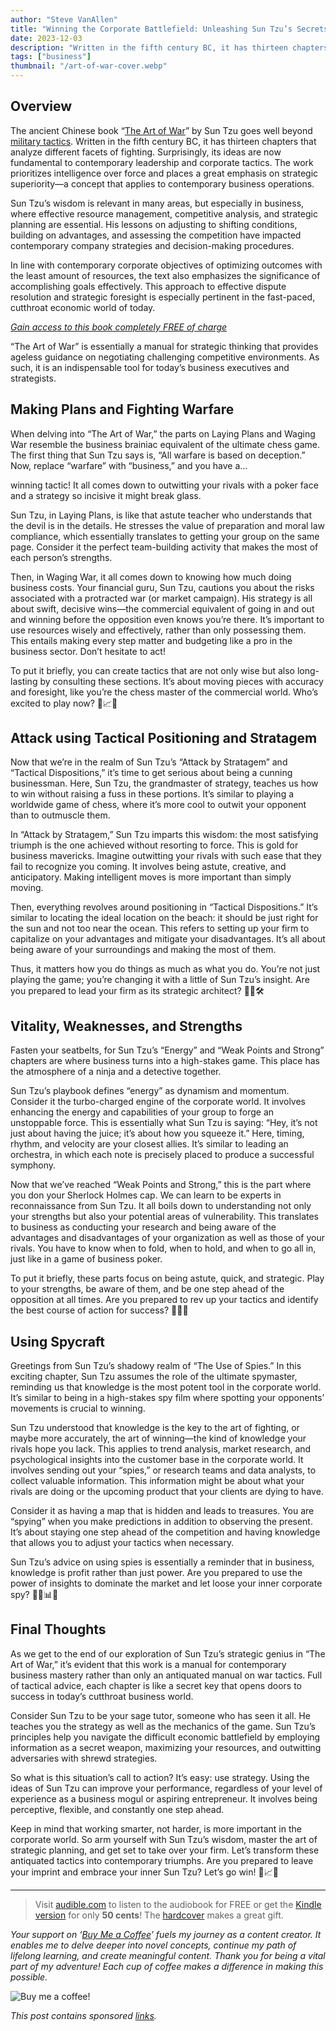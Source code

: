 ```yaml
---
author: "Steve VanAllen"
title: "Winning the Corporate Battlefield: Unleashing Sun Tzu’s Secrets in Business!"
date: 2023-12-03
description: "Written in the fifth century BC, it has thirteen chapters that analyze different facets of fighting. Surprisingly, its ideas are now fundamental to contemporary leadership and corporate tactics."
tags: ["business"]
thumbnail: "/art-of-war-cover.webp"
---
```


## Overview

The ancient Chinese book “[The Art of War](https://wlr.link/art-of-war-audio)” by Sun Tzu goes well beyond [military tactics](https://wlr.link/art-of-war-e-book). Written in the fifth century BC, it has thirteen chapters that analyze different facets of fighting. Surprisingly, its ideas are now fundamental to contemporary leadership and corporate tactics. The work prioritizes intelligence over force and places a great emphasis on strategic superiority—a concept that applies to contemporary business operations.

Sun Tzu’s wisdom is relevant in many areas, but especially in business, where effective resource management, competitive analysis, and strategic planning are essential. His lessons on adjusting to shifting conditions, building on advantages, and assessing the competition have impacted contemporary company strategies and decision-making procedures.

In line with contemporary corporate objectives of optimizing outcomes with the least amount of resources, the text also emphasizes the significance of accomplishing goals effectively. This approach to effective dispute resolution and strategic foresight is especially pertinent in the fast-paced, cutthroat economic world of today.

*[Gain access to this book completely FREE of charge](https://wlr.link/art-of-war-audio)*

“The Art of War” is essentially a manual for strategic thinking that provides ageless guidance on negotiating challenging competitive environments. As such, it is an indispensable tool for today’s business executives and strategists.

## Making Plans and Fighting Warfare

When delving into “The Art of War,” the parts on Laying Plans and Waging War resemble the business brainiac equivalent of the ultimate chess game. The first thing that Sun Tzu says is, “All warfare is based on deception.” Now, replace “warfare” with “business,” and you have a…

winning tactic! It all comes down to outwitting your rivals with a poker face and a strategy so incisive it might break glass.

Sun Tzu, in Laying Plans, is like that astute teacher who understands that the devil is in the details. He stresses the value of preparation and moral law compliance, which essentially translates to getting your group on the same page. Consider it the perfect team-building activity that makes the most of each person’s strengths.

Then, in Waging War, it all comes down to knowing how much doing business costs. Your financial guru, Sun Tzu, cautions you about the risks associated with a protracted war (or market campaign). His strategy is all about swift, decisive wins—the commercial equivalent of going in and out and winning before the opposition even knows you’re there. It’s important to use resources wisely and effectively, rather than only possessing them. This entails making every step matter and budgeting like a pro in the business sector. Don’t hesitate to act!

To put it briefly, you can create tactics that are not only wise but also long-lasting by consulting these sections. It’s about moving pieces with accuracy and foresight, like you’re the chess master of the commercial world. Who’s excited to play now? 🌟📈🚀

## Attack using Tactical Positioning and Stratagem

Now that we’re in the realm of Sun Tzu’s “Attack by Stratagem” and “Tactical Dispositions,” it’s time to get serious about being a cunning businessman. Here, Sun Tzu, the grandmaster of strategy, teaches us how to win without raising a fuss in these portions. It’s similar to playing a worldwide game of chess, where it’s more cool to outwit your opponent than to outmuscle them.

In “Attack by Stratagem,” Sun Tzu imparts this wisdom: the most satisfying triumph is the one achieved without resorting to force. This is gold for business mavericks. Imagine outwitting your rivals with such ease that they fail to recognize you coming. It involves being astute, creative, and anticipatory. Making intelligent moves is more important than simply moving.

Then, everything revolves around positioning in “Tactical Dispositions.” It’s similar to locating the ideal location on the beach: it should be just right for the sun and not too near the ocean. This refers to setting up your firm to capitalize on your advantages and mitigate your disadvantages. It’s all about being aware of your surroundings and making the most of them.

Thus, it matters how you do things as much as what you do. You’re not just playing the game; you’re changing it with a little of Sun Tzu’s insight. Are you prepared to lead your firm as its strategic architect? 🌟🤓🛠

## Vitality, Weaknesses, and Strengths

Fasten your seatbelts, for Sun Tzu’s “Energy” and “Weak Points and Strong” chapters are where business turns into a high-stakes game. This place has the atmosphere of a ninja and a detective together.

Sun Tzu’s playbook defines “energy” as dynamism and momentum. Consider it the turbo-charged engine of the corporate world. It involves enhancing the energy and capabilities of your group to forge an unstoppable force. This is essentially what Sun Tzu is saying: “Hey, it’s not just about having the juice; it’s about how you squeeze it.” Here, timing, rhythm, and velocity are your closest allies. It’s similar to leading an orchestra, in which each note is precisely placed to produce a successful symphony.

Now that we’ve reached “Weak Points and Strong,” this is the part where you don your Sherlock Holmes cap. We can learn to be experts in reconnaissance from Sun Tzu. It all boils down to understanding not only your strengths but also your potential areas of vulnerability. This translates to business as conducting your research and being aware of the advantages and disadvantages of your organization as well as those of your rivals. You have to know when to fold, when to hold, and when to go all in, just like in a game of business poker.

To put it briefly, these parts focus on being astute, quick, and strategic. Play to your strengths, be aware of them, and be one step ahead of the opposition at all times. Are you prepared to rev up your tactics and identify the best course of action for success? 🌟💡🚀

## Using Spycraft

Greetings from Sun Tzu’s shadowy realm of “The Use of Spies.” In this exciting chapter, Sun Tzu assumes the role of the ultimate spymaster, reminding us that knowledge is the most potent tool in the corporate world. It’s similar to being in a high-stakes spy film where spotting your opponents’ movements is crucial to winning.

Sun Tzu understood that knowledge is the key to the art of fighting, or maybe more accurately, the art of winning—the kind of knowledge your rivals hope you lack. This applies to trend analysis, market research, and psychological insights into the customer base in the corporate world. It involves sending out your “spies,” or research teams and data analysts, to collect valuable information. This information might be about what your rivals are doing or the upcoming product that your clients are dying to have.

Consider it as having a map that is hidden and leads to treasures. You are “spying” when you make predictions in addition to observing the present. It’s about staying one step ahead of the competition and having knowledge that allows you to adjust your tactics when necessary.

Sun Tzu’s advice on using spies is essentially a reminder that in business, knowledge is profit rather than just power. Are you prepared to use the power of insights to dominate the market and let loose your inner corporate spy? 🔵️‍♂️📊🐀

## Final Thoughts

As we get to the end of our exploration of Sun Tzu’s strategic genius in “The Art of War,” it’s evident that this work is a manual for contemporary business mastery rather than only an antiquated manual on war tactics. Full of tactical advice, each chapter is like a secret key that opens doors to success in today’s cutthroat business world.

Consider Sun Tzu to be your sage tutor, someone who has seen it all. He teaches you the strategy as well as the mechanics of the game. Sun Tzu’s principles help you navigate the difficult economic battlefield by employing information as a secret weapon, maximizing your resources, and outwitting adversaries with shrewd strategies.

So what is this situation’s call to action? It’s easy: use strategy. Using the ideas of Sun Tzu can improve your performance, regardless of your level of experience as a business mogul or aspiring entrepreneur. It involves being perceptive, flexible, and constantly one step ahead.

Keep in mind that working smarter, not harder, is more important in the corporate world. So arm yourself with Sun Tzu’s wisdom, master the art of strategic planning, and get set to take over your firm. Let’s transform these antiquated tactics into contemporary triumphs. Are you prepared to leave your imprint and embrace your inner Sun Tzu? Let’s go win! 🌟📈🚀

---

> Visit [audible.com](https://wlr.link/good-to-great-audio) to listen to the audiobook for FREE or get the [Kindle version](https://wlr.link/good-to-great-ebook) for only **50 cents**! The [hardcover](https://wlr.link/good-to-great-hardcover) makes a great gift.


*Your support on ‘[Buy Me a Coffee](https://wlr.link/buy-me-a-coffee)’ fuels my journey as a content creator. It enables me to delve deeper into novel concepts, continue my path of lifelong learning, and create meaningful content. Thank you for being a vital part of my adventure! Each cup of coffee makes a difference in making this possible.*

![Buy me a coffee!](/coffee.png)

*This post contains sponsored [links](https://wlr.link/m/bio).*